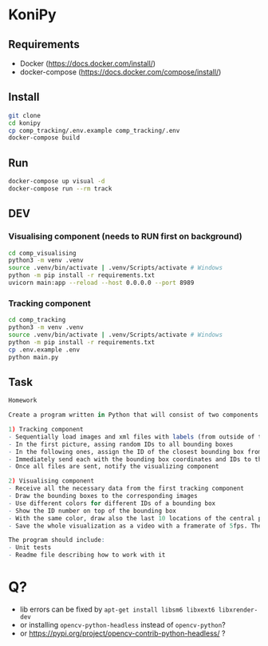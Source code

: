 # KoniPy

## Requirements

- Docker (<https://docs.docker.com/install/>)
- docker-compose (<https://docs.docker.com/compose/install/>)

## Install

```bash
git clone
cd konipy
cp comp_tracking/.env.example comp_tracking/.env
docker-compose build
```

## Run

```bash
docker-compose up visual -d
docker-compose run --rm track 
```

## DEV

### Visualising component (needs to RUN first on background)

```bash
cd comp_visualising
python3 -m venv .venv
source .venv/bin/activate | .venv/Scripts/activate # Windows
python -m pip install -r requirements.txt
uvicorn main:app --reload --host 0.0.0.0 --port 8989
```

### Tracking component

```bash
cd comp_tracking
python3 -m venv .venv
source .venv/bin/activate | .venv/Scripts/activate # Windows
python -m pip install -r requirements.txt
cp .env.example .env
python main.py
```

## Task

```r
Homework

Create a program written in Python that will consist of two components where each of them is running in a separate Docker image and they communicate with each other using a virtual network. 

1) Tracking component
- Sequentially load images and xml files with labels (from outside of the Docker image where the path is a parameter of the Docker file) – the xml files contain bounding boxes of detected objects. You can utilize the enclosed dataloader.py for this task.
- In the first picture, assing random IDs to all bounding boxes
- In the following ones, assign the ID of the closest bounding box from the previous picture (simple tracking)
- Immediately send each with the bounding box coordinates and IDs to the visualizing component, i.e. do not wait until all files are loaded
- Once all files are sent, notify the visualizing component

2) Visualising component
- Receive all the necessary data from the first tracking component
- Draw the bounding boxes to the corresponding images
- Use different colors for different IDs of a bounding box
- Show the ID number on top of the bounding box
- With the same color, draw also the last 10 locations of the central point of the bounding box (it will show how the person moves)
- Save the whole visualization as a video with a framerate of 5fps. The video should be saved into the original folder with the images

The program should include:
- Unit tests
- Readme file describing how to work with it

```


# Q?

- lib errors can be fixed by `apt-get install libsm6 libxext6 libxrender-dev`
- or installing `opencv-python-headless` instead of `opencv-python`?
- or <https://pypi.org/project/opencv-contrib-python-headless/> ?
